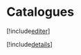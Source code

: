 # Catalogues

[!include[editer](catalogues.editer.autogen.md)]

[!include[details](catalogues.details.autogen.md)]






























































































































